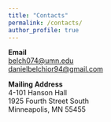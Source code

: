 ```yaml
---
title: "Contacts"
permalink: /contacts/
author_profile: true
---
```


**Email** \
belch074@umn.edu \
danielbelchior94@gmail.com

**Mailing Address** \
4-101 Hanson Hall \
1925 Fourth Street South \
Minneapolis, MN 55455
